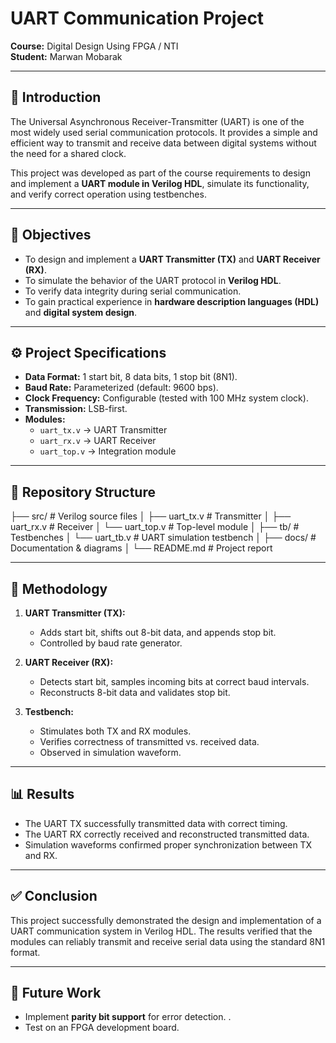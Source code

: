 # UART Communication Project  


**Course:** Digital Design Using FPGA / NTI  
**Student:** Marwan Mobarak   

---

## 📌 Introduction  
The Universal Asynchronous Receiver-Transmitter (UART) is one of the most widely used serial communication protocols. It provides a simple and efficient way to transmit and receive data between digital systems without the need for a shared clock.  

This project was developed as part of the course requirements to design and implement a **UART module in Verilog HDL**, simulate its functionality, and verify correct operation using testbenches.  

---

## 🎯 Objectives  
- To design and implement a **UART Transmitter (TX)** and **UART Receiver (RX)**.  
- To simulate the behavior of the UART protocol in **Verilog HDL**.  
- To verify data integrity during serial communication.  
- To gain practical experience in **hardware description languages (HDL)** and **digital system design**.  

---

## ⚙️ Project Specifications  
- **Data Format:** 1 start bit, 8 data bits, 1 stop bit (8N1).  
- **Baud Rate:** Parameterized (default: 9600 bps).  
- **Clock Frequency:** Configurable (tested with 100 MHz system clock).  
- **Transmission:** LSB-first.  
- **Modules:**  
  - `uart_tx.v` → UART Transmitter  
  - `uart_rx.v` → UART Receiver  
  - `uart_top.v` → Integration module  

---

## 📂 Repository Structure  
├── src/ # Verilog source files
│ ├── uart_tx.v # Transmitter
│ ├── uart_rx.v # Receiver
│ └── uart_top.v # Top-level module
│
├── tb/ # Testbenches
│ └── uart_tb.v # UART simulation testbench
│
├── docs/ # Documentation & diagrams
│
└── README.md # Project report


---

## 🧪 Methodology  
1. **UART Transmitter (TX):**  
   - Adds start bit, shifts out 8-bit data, and appends stop bit.  
   - Controlled by baud rate generator.  

2. **UART Receiver (RX):**  
   - Detects start bit, samples incoming bits at correct baud intervals.  
   - Reconstructs 8-bit data and validates stop bit.  

3. **Testbench:**  
   - Stimulates both TX and RX modules.  
   - Verifies correctness of transmitted vs. received data.  
   - Observed in simulation waveform.  

---

## 📊 Results  
- The UART TX successfully transmitted data with correct timing.  
- The UART RX correctly received and reconstructed transmitted data.  
- Simulation waveforms confirmed proper synchronization between TX and RX.  


---

## ✅ Conclusion  
This project successfully demonstrated the design and implementation of a UART communication system in Verilog HDL. The results verified that the modules can reliably transmit and receive serial data using the standard 8N1 format.  

---

## 🚀 Future Work  
- Implement **parity bit support** for error detection.  .  
- Test on an FPGA development board.  
